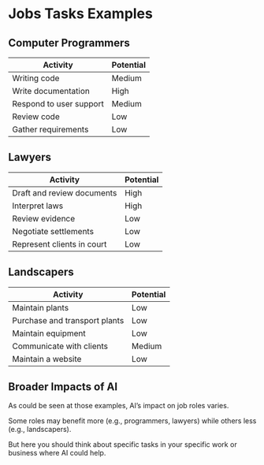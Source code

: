 # Jobs Tasks Examples

## Computer Programmers

| Activity                 | Potential |
| ------------------------ | --------- |
| Writing code             | Medium    |
| Write documentation      | High      |
| Respond to user support  | Medium    |
| Review code              | Low       |
| Gather requirements      | Low       |

## Lawyers

| Activity                    | Potential |
| ------------------------    | --------- |
| Draft and review documents  | High      |
| Interpret laws              | High      |
| Review evidence             | Low       |
| Negotiate settlements       | Low       |
| Represent clients in court  | Low       |

## Landscapers

| Activity                      | Potential |
| ------------------------      | --------- |
| Maintain plants               | Low       |
| Purchase and transport plants | Low       |
| Maintain equipment            | Low       |
| Communicate with clients      | Medium    |
| Maintain a website            | Low       |

## Broader Impacts of AI

As could be seen at those examples, AI’s impact on job roles varies.

Some roles may benefit more (e.g., programmers, lawyers) while others less (e.g., landscapers).

But here you should think about specific tasks in your specific work or business where AI could help.